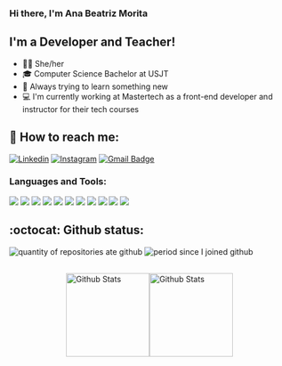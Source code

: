 ### Hi there, I'm Ana Beatriz Morita

## I'm a Developer and Teacher!

- 👩‍💻 She/her
- 🎓 Computer Science Bachelor at USJT
- 🌱 Always trying to learn something new
- 💻 I'm currently working at Mastertech as a front-end developer and instructor for their tech courses
 
## :link: How to reach me:

[![Linkedin](https://img.shields.io/badge/LinkedIn-0077B5?style=for-the-badge&logo=linkedin&logoColor=white)](https://www.linkedin.com/in/anabemorita/)
[![Instagram](https://img.shields.io/badge/Instagram-E4405F?style=for-the-badge&logo=instagram&logoColor=white)](https://www.instagram.com/bemorita/)
[![Gmail Badge](https://img.shields.io/badge/Gmail-D14836?style=for-the-badge&logo=gmail&logoColor=white)
](mailto:anabemorita@gmail.com/)

### Languages and Tools:

<div style="display: inline_block">
<img src="https://img.shields.io/badge/HTML5-E34F26?style=for-the-badge&logo=html5&logoColor=white">
<img src="https://img.shields.io/badge/CSS3-1572B6?style=for-the-badge&logo=css3&logoColor=white">
<img src="https://img.shields.io/badge/JavaScript-323330?style=for-the-badge&logo=javascript&logoColor=F7DF1E">
<img src="https://img.shields.io/badge/React-20232A?style=for-the-badge&logo=react&logoColor=61DAFB">
<img src="https://img.shields.io/badge/React_Native-20232A?style=for-the-badge&logo=react&logoColor=61DAFB">
<img src="https://img.shields.io/badge/Redux-593D88?style=for-the-badge&logo=redux&logoColor=white">
<img src="https://img.shields.io/badge/React_Router-CA4245?style=for-the-badge&logo=react-router&logoColor=white">
<img src="https://img.shields.io/badge/Node.js-43853D?style=for-the-badge&logo=node.js&logoColor=white">
<img src="https://img.shields.io/badge/Express.js-404D59?style=for-the-badge">
<img src="https://img.shields.io/badge/Python-14354C?style=for-the-badge&logo=python&logoColor=white"/> 
<img src="https://img.shields.io/badge/Django-092E20?style=for-the-badge&logo=django&logoColor=white">
</div>

## :octocat: Github status:

<div>
  <img  src="https://badges.pufler.dev/repos/anabemorita" alt="quantity of repositories ate github"  /> 
  <img  src="https://badges.pufler.dev/years/anabemorita" alt="period since I joined github" />
</div>

<div style="display: flex; flex-wrap: wrap; justify-content: center; margin: 30px 0;">  
  <img height="150px" src="https://github-readme-stats.vercel.app/api/top-langs/?username=anabemorita&layout=compact&count_private=true&theme=tokyonight" alt="Github Stats" />
  <img height="150px" src="https://github-readme-stats.vercel.app/api?show_icons=true&include_all_commits=true&hide=issues&username=anabemorita&count_private=true&theme=tokyonight" alt="Github Stats" />
  <br />
</div>